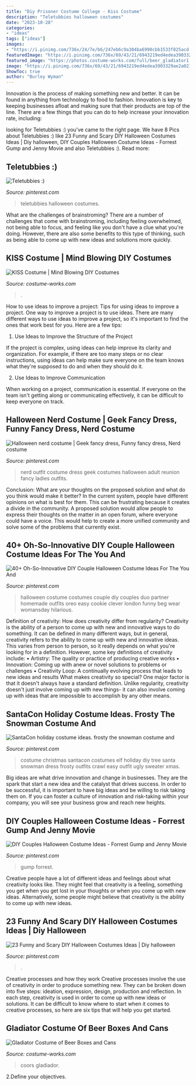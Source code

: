 ```yaml
---
title: "Diy Prisoner Costume College - Kiss Costume"
description: "Teletubbies halloween costumes"
date: "2023-10-28"
categories:
- "ideas"
tags: ["ideas"]
images:
- "https://i.pinimg.com/736x/24/7e/b6/247eb6c9a304ba6990cbb1533f825acd.jpg"
featuredImage: "https://i.pinimg.com/736x/69/43/21/6943219ed4edea3903329ae2a021d918.jpg"
featured_image: "https://photos.costume-works.com/full/beer_gladiator1.jpg"
image: "https://i.pinimg.com/736x/69/43/21/6943219ed4edea3903329ae2a021d918.jpg"
ShowToc: true
author: "Burley Wyman"
---
```



Innovation is the process of making something new and better. It can be found in anything from technology to food to fashion. Innovation is key to keeping businesses afloat and making sure that their products are top of the line. There are a few things that you can do to help increase your innovation rate, including:

	

		
looking for Teletubbies :) you've came to the right page. We have 8 Pics about Teletubbies :) like 23 Funny and Scary DIY Halloween Costumes Ideas | Diy halloween, DIY Couples Halloween Costume Ideas - Forrest Gump and Jenny Movie and also Teletubbies :). Read more:
		
    
## Teletubbies :)

<img loading=lazy src="https://i.pinimg.com/736x/67/b4/13/67b413e2c0bf66ab51115491ecb04c00--sacred-heart.jpg" onerror="this.onerror=null;this.src='https://tse3.mm.bing.net/th?id=OIP.I64O3RxOcCZlkNKZsNDyRwHaJ4&amp;pid=15.1';" alt="Teletubbies :)">

_Source: pinterest.com_

>teletubbies halloween costumes. 

	

What are the challenges of brainstroming?
There are a number of challenges that come with brainstroming, including feeling overwhelmed, not being able to focus, and feeling like you don't have a clue what you're doing. However, there are also some benefits to this type of thinking, such as being able to come up with new ideas and solutions more quickly.

    
## KISS Costume | Mind Blowing DIY Costumes

<img loading=lazy src="https://photos.costume-works.com/full/kiss42.jpg" onerror="this.onerror=null;this.src='https://tse3.mm.bing.net/th?id=OIP.7n8Hk4N5G8R4Ib-9_PdlvgHaJ_&amp;pid=15.1';" alt="KISS Costume | Mind Blowing DIY Costumes">

_Source: costume-works.com_

>. 

	

How to use ideas to improve a project: Tips for using ideas to improve a project.
One way to improve a project is to use ideas. There are many different ways to use ideas to improve a project, so it's important to find the ones that work best for you. Here are a few tips:
1. Use Ideas to Improve the Structure of the Project

If the project is complex, using ideas can help improve its clarity and organization. For example, if there are too many steps or no clear instructions, using ideas can help make sure everyone on the team knows what they're supposed to do and when they should do it.

2. Use Ideas to Improve Communication

When working on a project, communication is essential. If everyone on the team isn't getting along or communicating effectively, it can be difficult to keep everyone on track.

    
## Halloween Nerd Costume | Geek Fancy Dress, Funny Fancy Dress, Nerd Costume

<img loading=lazy src="https://i.pinimg.com/736x/35/28/03/3528031744c44d986310d2af844885d3--nerd-halloween-costumes-nerd-costumes.jpg" onerror="this.onerror=null;this.src='https://tse2.mm.bing.net/th?id=OIP.f-R7JWpRFqHqiV6xmAMRkgAAAA&amp;pid=15.1';" alt="Halloween nerd costume | Geek fancy dress, Funny fancy dress, Nerd costume">

_Source: pinterest.com_

>nerd outfit costume dress geek costumes halloween adult reunion fancy ladies outfits. 

	

Conclusion: What are your thoughts on the proposed solution and what do you think would make it better?
In the current system, people have different opinions on what is best for them. This can be frustrating because it creates a divide in the community. A proposed solution would allow people to express their thoughts on the matter in an open forum, where everyone could have a voice. This would help to create a more unified community and solve some of the problems that currently exist.

    
## 40+ Oh-So-Innovative DIY Couple Halloween Costume Ideas For The You And

<img loading=lazy src="https://i.pinimg.com/736x/69/43/21/6943219ed4edea3903329ae2a021d918.jpg" onerror="this.onerror=null;this.src='https://tse1.mm.bing.net/th?id=OIP.qQoLWv60DH7fsi8Ix-yGFgHaLH&amp;pid=15.1';" alt="40+ Oh-So-Innovative DIY Couple Halloween Costume Ideas For The You And">

_Source: pinterest.com_

>halloween costume costumes couple diy couples duo partner homemade outfits oreo easy cookie clever london funny beg wear womansday hilarious. 

	

Definition of creativity: How does creativity differ from regularity?
Creativity is the ability of a person to come up with new and innovative ways to do something. It can be defined in many different ways, but in general, creativity refers to the ability to come up with new and innovative ideas. This varies from person to person, so it really depends on what you're looking for in a definition. However, some key definitions of creativity include: • Artistry: The quality or practice of producing creative works • Innovation: Coming up with anew or novel solutions to problems or challenges • Creativity Loop: A continually evolving process that leads to new ideas and results 
What makes creativity so special? One major factor is that it doesn't always have a standard definition. Unlike regularity, creativity doesn't just involve coming up with new things- it can also involve coming up with ideas that are impossible to accomplish by any other means.

    
## SantaCon Holiday Costume Ideas. Frosty The Snowman Costume And

<img loading=lazy src="https://i.pinimg.com/736x/cf/d3/14/cfd3149555db3f994aef75488a089198--christmas-elf-costume-snowman-costume.jpg" onerror="this.onerror=null;this.src='https://tse3.mm.bing.net/th?id=OIP.xwLogrvqBpGiB65axgnGxgHaMe&amp;pid=15.1';" alt="SantaCon holiday costume ideas. frosty the snowman costume and">

_Source: pinterest.com_

>costume christmas santacon costumes elf holiday diy tree santa snowman dress frosty outfits crawl easy outfit ugly sweater xmas. 

	

Big ideas are what drive innovation and change in businesses. They are the spark that start a new idea and the catalyst that drives success. In order to be successful, it is important to have big ideas and be willing to risk taking them on. If you can foster a culture of innovation and risk-taking within your company, you will see your business grow and reach new heights.

    
## DIY Couples Halloween Costume Ideas - Forrest Gump And Jenny Movie

<img loading=lazy src="https://i.pinimg.com/736x/b9/3d/9d/b93d9d03a00a2b04f80b34430ff7594a.jpg" onerror="this.onerror=null;this.src='https://tse3.mm.bing.net/th?id=OIP.ZS_ouVNCavxpfKAKAUdLOgHaNM&amp;pid=15.1';" alt="DIY Couples Halloween Costume Ideas - Forrest Gump and Jenny Movie">

_Source: pinterest.com_

>gump forrest. 

	

Creative people have a lot of different ideas and feelings about what creativity looks like. They might feel that creativity is a feeling, something you get when you get lost in your thoughts or when you come up with new ideas. Alternatively, some people might believe that creativity is the ability to come up with new ideas.

    
## 23 Funny And Scary DIY Halloween Costumes Ideas | Diy Halloween

<img loading=lazy src="https://i.pinimg.com/736x/24/7e/b6/247eb6c9a304ba6990cbb1533f825acd.jpg" onerror="this.onerror=null;this.src='https://tse3.mm.bing.net/th?id=OIP.2yc-RcvwuvfyVW15HufClgHaVk&amp;pid=15.1';" alt="23 Funny and Scary DIY Halloween Costumes Ideas | Diy halloween">

_Source: pinterest.com_

>. 

	

Creative processes and how they work
Creative processes involve the use of creativity in order to produce something new. They can be broken down into five steps: ideation, expression, design, production and reflection. In each step, creativity is used in order to come up with new ideas or solutions. It can be difficult to know where to start when it comes to creative processes, so here are six tips that will help you get started.

    
## Gladiator Costume Of Beer Boxes And Cans

<img loading=lazy src="https://photos.costume-works.com/full/beer_gladiator1.jpg" onerror="this.onerror=null;this.src='https://tse1.mm.bing.net/th?id=OIP.cCyaVr5WiPzthZEQGn-6rwHaK1&amp;pid=15.1';" alt="Gladiator Costume of Beer Boxes and Cans">

_Source: costume-works.com_

>coors gladiador. 

	

2.Define your objectives.


